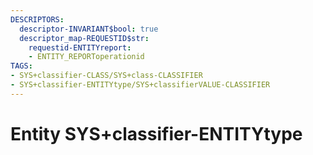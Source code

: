 ```yaml
---
DESCRIPTORS:
  descriptor-INVARIANT$bool: true
  descriptor_map-REQUESTID$str:
    requestid-ENTITYreport:
    - ENTITY_REPORToperationid
TAGS:
- SYS+classifier-CLASS/SYS+class-CLASSIFIER
- SYS+classifier-ENTITYtype/SYS+classifierVALUE-CLASSIFIER
---
```

# Entity SYS+classifier-ENTITYtype

